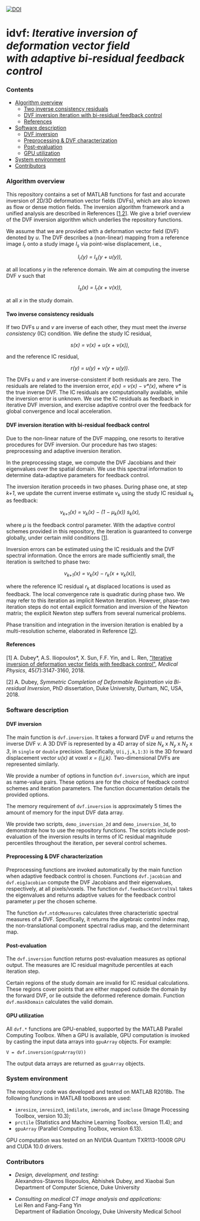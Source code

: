 [![DOI](https://zenodo.org/badge/153499710.svg)](https://zenodo.org/badge/latestdoi/153499710)

# idvf: _Iterative inversion of deformation vector field<br/>with adaptive bi-residual feedback control_


<a id="toc"></a>

### Contents

- [Algorithm overview](#algorithm)
  - [Two inverse consistency residuals](#ic-residuals)
  - [DVF inversion iteration with bi-residual feedback control](#inversion-iteration)
  - [References](#references)
- [Software description](#software)
  - [DVF inversion](#inversion-function)
  - [Preprocessing & DVF characterization](#preprocessing)
  - [Post-evaluation](#post-evaluation)
  - [GPU utilization](#gpu)
- [System environment](#system-reqs)
- [Contributors](#contributors)



<a id="algorithm"></a>

### Algorithm overview

This repository contains a set of MATLAB functions for fast and accurate
inversion of 2D/3D deformation vector fields (DVFs), which are also known
as flow or dense motion fields. The inversion algorithm framework and a
unified analysis are described in References [<a
href="#medphys2018">1</a>,<a href="#dukephd2018">2</a>]. We give a brief
overview of the DVF inversion algorithm which underlies the repository
functions.

We assume that we are provided with a deformation vector field (DVF)
denoted by _u_. The DVF describes a (non-linear) mapping from a reference
image _I<sub>r</sub>_ onto a study image _I<sub>s</sub>_ via point-wise
displacement, i.e.,

<p align="center"><i>
	I<sub>r</sub>(y) = I<sub>s</sub>(y + u(y)),
</i></p>

at all locations _y_ in the reference domain. We aim at computing the
inverse DVF _v_ such that

<p align="center"><i>
	I<sub>s</sub>(x) = I<sub>r</sub>(x + v(x)),
</i></p>

at all _x_ in the study domain.



<a id="ic-residuals"></a>

#### Two inverse consistency residuals

If two DVFs _u_ and _v_ are inverse of each other, they must meet the
*inverse consistency* (IC) condition. We define the study IC residual,

<p align="center"><i>
	s(x) = v(x) + u(x + v(x)),
</i></p>

and the reference IC residual,

<p align="center"><i>
	r(y) = u(y) + v(y + u(y)).
</i></p>

The DVFs _u_ and _v_ are inverse-consistent if both residuals are zero. The
residuals are related to the inversion error, _e(x) = v(x) &minus; v&ast;(x)_,
where _v&ast;_ is the true inverse DVF. The IC residuals are
computationally available, while the inversion error is unknown. We use the
IC residuals as feedback in iterative DVF inversion, and exercise adaptive
control over the feedback for global convergence and local acceleration.



<a id="inversion-iteration"></a>

#### DVF inversion iteration with bi-residual feedback control

Due to the non-linear nature of the DVF mapping, one resorts to iterative
procedures for DVF inversion. Our procedure has two stages: preprocessing
and adaptive inversion iteration.

In the preprocessing stage, we compute the DVF Jacobians and their
eigenvalues over the spatial domain. We use this spectral information to
determine data-adaptive parameters for feedback control.

The inversion iteration proceeds in two phases. During phase one, at step
_k+1_, we update the current inverse estimate _v<sub>k</sub>_ using the
study IC residual _s<sub>k</sub>_ as feedback:

<p align="center"><i>
	v<sub>k+1</sub>(x) = 
	v<sub>k</sub>(x) &minus; (1 &minus; μ<sub>k</sub>(x)) s<sub>k</sub>(x),
</i></p> 

where _μ_ is the feedback control parameter. With the adaptive control
schemes provided in this repository, the iteration is guaranteed to
converge globally, under certain mild conditions [<a
href="#medphys2018">1</a>].

Inversion errors can be estimated using the IC residuals and the DVF
spectral information. Once the errors are made sufficiently small, the
iteration is switched to phase two:

<p align="center"><i>
	v<sub>k+1</sub>(x) = 
	v<sub>k</sub>(x) &minus; r<sub>k</sub>(x + v<sub>k</sub>(x)), 
</i></p>

where the reference IC residual _r<sub>k</sub>_ at displaced locations is
used as feedback. The local convergence rate is quadratic during phase
two. We may refer to this iteration as implicit Newton iteration. However,
phase-two iteration steps do not entail explicit formation and inversion of
the Newton matrix; the explicit Newton step suffers from several numerical
problems.

Phase transition and integration in the inversion iteration is enabled by a
multi-resolution scheme, elaborated in Reference [<a
href="#dukephd2018">2</a>].



<a id="references"></a>

#### References

<a id="medphys2018"></a>[1] A. Dubey&ast;, A.S. Iliopoulos&ast;, X. Sun,
F.F. Yin, and L. Ren, <a
href="http://dx.doi.org/10.1002/mp.12962">"Iterative inversion of
deformation vector fields with feedback control"</a>, *Medical Physics*,
45(7):3147-3160, 2018.

<a id="dukephd2018"></a>[2] A. Dubey, *Symmetric Completion of Deformable
Registration via Bi-residual Inversion*, PhD dissertation, Duke University,
Durham, NC, USA, 2018.



<a id="software"></a>

### Software description



<a id="inversion-function"></a>

#### DVF inversion

The main function is `dvf.inversion`. It takes a forward DVF _u_ and
returns the inverse DVF _v_. A 3D DVF is represented by a 4D array of size
_N<sub>x</sub>_ x _N<sub>y</sub>_ x _N<sub>z</sub>_ x _3_, in `single` or
`double` precision. Specifically, `U(i,j,k,1:3)` is the 3D forward
displacement vector _u(x)_ at voxel _x = (i,j,k)_. Two-dimensional DVFs are
represented similarly.

We provide a number of options in function `dvf.inversion`, which are input
as name-value pairs. These options are for the choice of feedback control
schemes and iteration parameters. The function documentation details the
provided options.

The memory requirement of `dvf.inversion` is approximately 5 times the
amount of memory for the input DVF data array.

We provide two scripts, `demo_inversion_2d` and `demo_inversion_3d`, to
demonstrate how to use the repository functions. The scripts include
post-evaluation of the inversion results in terms of IC residual magnitude
percentiles throughout the iteration, per several control schemes.



<a id="preprocessing"></a>

#### Preprocessing & DVF characterization

Preprocessing functions are invoked automatically by the main function when
adaptive feedback control is chosen. Functions `dvf.jacobian` and
`dvf.eigJacobian` compute the DVF Jacobians and their eigenvalues,
respectively, at all pixels/voxels. The function `dvf.feedbackControlVal`
takes the eigenvalues and returns adaptive values for the feedback control
parameter _μ_ per the chosen scheme.

The function `dvf.ntdcMeasures` calculates three characteristic spectral
measures of a DVF. Specifically, it returns the algebraic control index
map, the non-translational component spectral radius map, and the
determinant map.



<a id="post-evaluation"></a>

#### Post-evaluation

The `dvf.inversion` function returns post-evaluation measures as optional
output. The measures are IC residual magnitude percentiles at each
iteration step.

Certain regions of the study domain are invalid for IC residual
calculations. These regions cover points that are either mapped outside the
domain by the forward DVF, or lie outside the deformed reference
domain. Function `dvf.maskDomain` calculates the valid domain.



<a id="gpu"></a>

#### GPU utilization

All `dvf.*` functions are GPU-enabled, supported by the MATLAB Parallel
Computing Toolbox. When a GPU is available, GPU computation is invoked by
casting the input data arrays into `gpuArray` objects.  For example:

    V = dvf.inversion(gpuArray(U)) 
	
The output data arrays are returned as `gpuArray` objects.



<a id="system-reqs"></a>

### System environment

The repository code was developed and tested on MATLAB R2018b. The
following functions in MATLAB toolboxes are used:

-   `imresize`, `imresize3`, `imdilate`, `imerode`, and `imclose` (Image
    Processing Toolbox, version 10.3);
-   `prctile` (Statistics and Machine Learning Toolbox, version 11.4); and
-   `gpuArray` (Parallel Computing Toolbox, version 6.13).

GPU computation was tested on an NVIDIA Quantum TXR113-1000R GPU and CUDA
10.0 drivers.



<a id="contributors"></a>

### Contributors

-   *Design, development, and testing:*  
    Alexandros-Stavros Iliopoulos, Abhishek Dubey, and Xiaobai Sun  
    Department of Computer Science, Duke University

-   *Consulting on medical CT image analysis and applications:*  
    Lei Ren and Fang-Fang Yin  
    Department of Radiation Oncology, Duke University Medical School
